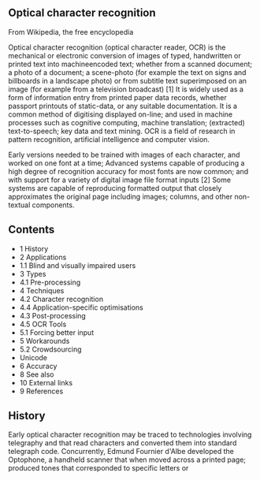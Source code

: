 ## Optical character recognition

From Wikipedia, the free encyclopedia

Optical character recognition (optical character reader, OCR) is the mechanical or electronic conversion of images of typed, handwritten or printed text into machineencoded text; whether from a scanned document; a photo of a document; a scene-photo (for example the text on signs and billboards in a landscape photo) or from subtitle text superimposed on an image (for example from a television broadcast) [1] It is widely used as a form of information entry from printed paper data records, whether passport printouts of static-data, or any suitable documentation. It is a common method of digitising displayed on-line; and used in machine processes such as cognitive computing, machine translation; (extracted) text-to-speech; key data and text mining. OCR is a field of research in pattern recognition, artificial intelligence and computer vision.

Early versions needed to be trained with images of each character, and worked on one font at a time; Advanced systems capable of producing a high degree of recognition accuracy for most fonts are now common; and with support for a variety of digital image file format inputs [2] Some systems are capable of reproducing formatted output that closely approximates the original page including images; columns, and other non-textual components.

## Contents

- 1 History
- 2 Applications
- 1.1 Blind and visually impaired users
- 3 Types
- 4.1 Pre-processing
- 4 Techniques
- 4.2 Character recognition
- 4.4 Application-specific optimisations
- 4.3 Post-processing
- 4.5 OCR Tools
- 5.1 Forcing better input
- 5 Workarounds
- 5.2 Crowdsourcing
- Unicode
- 6 Accuracy
- 8 See also
- 10 External links
- 9 References

## History

Early optical character recognition may be traced to technologies involving telegraphy and that read characters and converted them into standard telegraph code. Concurrently, Edmund Fournier d'Albe developed the Optophone, a handheld scanner that when moved across a printed page; produced tones that corresponded to specific letters or